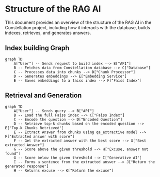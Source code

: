 # Structure of the RAG AI

This document provides an overview of the structure of the RAG AI in the Constellation project, including how it interacts with the database, builds indexes, retrieves, and generates answers.

## Index building Graph

```mermaid
graph TD
    A["User"] -- Sends request to build index --> B["API"]
    B -- Fetches data from Constellation database --> C["Database"]
    C -- Processes data into chunks --> D["Chunk Processor"]
    D -- Generates embeddings --> E["Embedding Service"]
    E -- Saves embeddings to a faiss index --> F["Faiss Index"]
```

## Retrieval and Generation

```mermaid
graph TD
    A["User"] -- Sends query --> B["API"]
    B -- Load the full Faiss index --> C["Faiss Index"]
    C -- Encode the question --> D["Encoded Question"]
    D -- Retrieve top-k chunks based on the encoded question --> E["Top-k Chunks Retrieved"]
    E -- Extract Answer from chunks using qa_extractive model --> F["Extracted answer with score"]
    F -- Get the extracted answer with the best score --> G["Best extracted Answer"]
    G -- Score above the given threshold --> H["Excuse, answer not found"]
    G -- Score below the given threshold --> I["Generative AI"]
    I -- Forms a sentence from the extracted answer --> J["Return the generated response"]
    H -- Returns excuse --> K["Return the excuse"]
```
